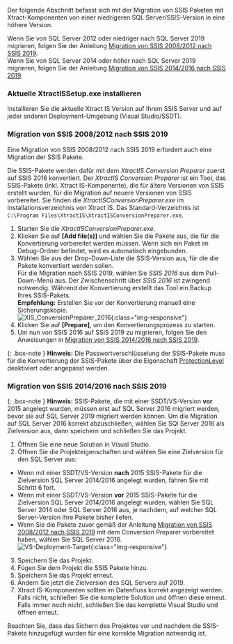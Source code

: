 Der folgende Abschnitt befasst sich mit der Migration von SSIS Paketen mit Xtract-Komponenten von einer niedrigeren SQL Server/SSIS-Version in eine höhere Version. 

Wenn Sie von SQL Server 2012 oder niedriger nach SQL Server 2019 migrieren, folgen Sie der Anleitung [Migration von SSIS 2008/2012 nach SSIS 2019](#migration-von-ssis-20082012-nach-ssis-2019).<br>
Wenn Sie von SQL Server 2014 oder höher nach SQL Server 2019 migrieren, folgen Sie der Anleitung [Migration von SSIS 2014/2016 nach SSIS 2019](#migration-von-ssis-20142016-nach-ssis-2019).

### Aktuelle XtractISSetup.exe installieren
Installieren Sie die aktuelle Xtract IS Version auf Ihrem SSIS Server und auf jeder anderen Deployment-Umgebung (Visual Studio/SSDT).

### Migration von SSIS 2008/2012 nach SSIS 2019

Eine Migration von SSIS 2008/2012 nach SSIS 2019 erfordert auch eine Migration der SSIS Pakete.

Die SSIS-Pakete werden dafür mit dem *XtractIS Conversion Preparer* zuerst auf SSIS 2016 konvertiert.
Der *XtractIS Conversion Preparer* ist ein Tool, das SSIS-Pakete (inkl. Xtract IS-Komponente), die für ältere Versionen von SSIS erstellt wurden, für die Migration auf neuere Versionen von SSIS vorbereitet. 
Sie finden die *XtractISConversionPreparer.exe* im Installationsverzeichnis von Xtract IS. Das Standard-Verzeichnis ist `C:\Program Files\XtractIS\XtractISConversionPreparer.exe`. 

1. Starten Sie die *XtractISConversionPreparer.exe*.
2. Klicken Sie auf **[Add file(s)]** und wählen Sie die Pakete aus, die für die Konvertierung vorbereitet werden müssen.
Wenn sich ein Paket im Debug-Ordner befindet, wird es automatisch eingebunden. 
3. Wählen Sie aus der Drop-Down-Liste die SSIS-Version aus, für die die Pakete konvertiert werden sollen.<br>
Für die Migration nach SSIS 2019, wählen Sie *SSIS 2016* aus dem Pull-Down-Menü aus. Der Zwischenschritt über *SSIS 2016* ist zwingend notwendig.
Während der Konvertierung erstellt das Tool ein Backup Ihres SSIS-Pakets. <br>
**Empfehlung:** Erstellen Sie vor der Konvertierung manuell eine Sicherungskopie.<br> 
![XIS_ConversionPreparer_2016](/img/content/XIS_ConversionPreparer_2016.png){:class="img-responsive"}
4. Klicken Sie auf **[Prepare]**, um den Konvertierungsprozess zu starten.<br>
5. Um nun von SSIS 2016 auf SSIS 2019 zu migrieren, folgen Sie den Anweisungen in [Migration von SSIS 2014/2016 nach SSIS 2019](#migration-von-ssis-20142016-nach-ssis-2019).

{: .box-note }
**Hinweis:** Die Passwortverschlüsselung der SSIS-Pakete muss für die Konvertierung der SSIS-Pakete über die Eigenschaft [ProtectionLevel](https://docs.microsoft.com/de-de/sql/integration-services/security/access-control-for-sensitive-data-in-packages?view=sql-server-ver15#set_protection) deaktiviert oder angepasst werden.


### Migration von SSIS 2014/2016 nach SSIS 2019

{: .box-note }
**Hinweis:** SSIS-Pakete, die mit einer SSDT/VS-Version **vor** 2015 angelegt wurden, müssen erst auf SQL Server 2016 migriert werden, bevor sie auf SQL Server 2019 migriert werden können.
Um die Migration auf SQL Server 2016 korrekt abzuschließen, wählen Sie SQl Server 2016 als Zielversion aus, dann speichern und schließen Sie das Projekt. 

1. Öffnen Sie eine neue Solution in Visual Studio. 
2. Öffnen Sie die Projekteigenschaften und wählen Sie eine Zielversion für den SQL Server aus:
- Wenn mit einer SSDT/VS-Version **nach** 2015 SSIS-Pakete für die Zielversion SQL Server 2014/2016 angelegt wurden, fahren Sie mit Schritt 6 fort.
- Wenn mit einer SSDT/VS-Version **vor** 2015 SSIS-Pakete für die Zielversion SQL Server 2014/2016 angelegt wurden, wählen Sie SQL Server 2014 oder SQL Server 2016 aus, je nachdem, auf welcher SQL Server-Version Ihre Pakete bisher liefen. 
- Wenn Sie die Pakete zuvor gemäß der Anleitung [Migration von SSIS 2008/2012 nach SSIS 2019](#migration-von-ssis-20082012-nach-ssis-2019) mit dem Conversion Preparer vorbereitet haben, wählen Sie SQL Server 2016.<br>
![VS-Deployment-Target](/img/content/VS_Deployment_Target.png){:class="img-responsive"}
3. Speichern Sie das Projekt.
4. Fügen Sie dem Projekt die SSIS Pakete hinzu.
5. Speichern Sie das Projekt erneut.
6. Ändern Sie jetzt die Zielversion des SQL Servers auf 2019.
7. Xtract IS-Komponenten sollten im Datenfluss korrekt angezeigt werden. 
Falls nicht, schließen Sie die komplette Solution und öffnen diese erneut. 
Falls immer noch nicht, schließen Sie das komplette Visual Studio und öffnen erneut.

Beachten Sie, dass das Sichern des Projektes vor und nachdem die SSIS-Pakete hinzugefügt wurden für eine korrekte Migration notwendig ist.

